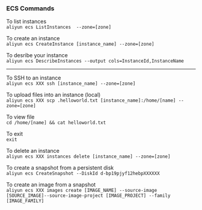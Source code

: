 ### ECS Commands

To list instances  
`aliyun ecs ListInstances  --zone=[zone]`

To create an instance  
`aliyun ecs CreateInstance [instance_name] --zone=[zone]`  

To desribe your instance  
`aliyun ecs DescribeInstances --output cols=InstanceId,InstanceName`

-----

To SSH to an instance  
`aliyun ecs XXX ssh [instance_name] --zone=[zone]`

To upload files into an instance (local)  
`aliyun ecs XXX scp .helloworld.txt [instance_name]:/home/[name] --zone=[zone]`  

To view file  
`cd /home/[name] && cat helloworld.txt`  

To exit  
`exit`  

To delete an instance  
`aliyun ecs XXX instances delete [instance_name] --zone=[zone]`


To create a snapshot from a persistent disk  
`aliyun ecs CreateSnapshot --DiskId d-bp19pjyf12hebpXXXXXX`

To create an image from a snapshot  
`aliyun ecs XXX images create [IMAGE_NAME] --source-image [SOURCE_IMAGE]--source-image-project [IMAGE_PROJECT] --family [IMAGE_FAMILY]`

